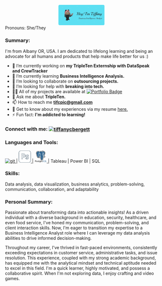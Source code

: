 <img 
    style="display: block; 
           margin-left: auto;
           margin-right: auto;
           width: 30%;"
    src="https://github.com/Tiffany-Bergett/tiffany-bergett/blob/main/Images/github-header-image.png" 
    alt="Hey, I'm Tiffany">
</img>
Pronouns: She/They
<h3 align="left">Summary:</h3>
I'm from Albany OR, USA. I am dedicated to lifelong learning and being an advocate for all humans and products that help make life better for us :)

- 🔭 I’m currently working on **my TripleTen Externship with DataSpeak and CrewTracker**
- 🌱 I’m currently learning **Business Intelligence Analysis.**
- 👯 I’m looking to collaborate on **outsourcing projects.**
- 🤝 I’m looking for help with **breaking into tech.**
- 👨‍💻 All of my projects are available at [![Portfolio Badge](https://img.shields.io/badge/portfolio-web-blue?style=flat&link=https://github.com/Tiffany-Bergett/Data_projects_TripleTen/)](https://github.com/Tiffany-Bergett/Data_projects_TripleTen/) 
- 💬 Ask me about **TripleTen.**
- 📫 How to reach me **tifcpic@gmail.com**
- 📄 Get to know about my experiences via my resume <a href='https://docs.google.com/document/d/14roiaExn3BnWvwgDC67wgTCAyJsd6_l0oQvsh9w52dE/edit?usp=sharing ' target=_blank><u>here</u>.</a>
- ⚡ Fun fact: **I'm addicted to learning!**

<h3 align="left">Connect with me:
<a href="https://linkedin.com/in/tiffanycbergett" target="blank"><img align="center" src="https://raw.githubusercontent.com/rahuldkjain/github-profile-readme-generator/master/src/images/icons/Social/linked-in-alt.svg" alt="tiffanycbergett" height="30" width="40" /></a>
</h3>

<h3 align="left">Languages and Tools:</h3>
<p align="left"> <a href="https://git-scm.com/" target="_blank" rel="noreferrer"> <img src="https://www.vectorlogo.zone/logos/git-scm/git-scm-icon.svg" alt="git" width="40" height="40"/> </a> | <a href="https://www.photoshop.com/en" target="_blank" rel="noreferrer"> <img src="https://raw.githubusercontent.com/devicons/devicon/master/icons/photoshop/photoshop-line.svg" alt="photoshop" width="40" height="40"/> </a> 
 | <a href="https://www.postgresql.org" target="_blank" rel="noreferrer"> <img src="https://raw.githubusercontent.com/devicons/devicon/master/icons/postgresql/postgresql-original-wordmark.svg" alt="postgresql" width="40" height="40"/> </a> | Tableau | Power BI | SQL</p>

<h3 align="left"> Skills: </h3>
<p align='left'> Data analysis, data visualization, business analytics, problem-solving, communication, collaboration, and adaptability </p>

<h3 align="left"> Personal Summary: </h3>
<p align="left"> Passionate about transforming data into actionable insights! As a driven individual with a diverse background in education, security, healthcare, and even food service, I've honed my communication, problem-solving, and client interaction skills. Now, I'm eager to transition my expertise to a Business Intelligence Analyst role where I can leverage my data analysis abilities to drive informed decision-making.

Throughout my career, I've thrived in fast-paced environments, consistently exceeding expectations in customer service, administrative tasks, and issue resolution. This experience, coupled with my strong academic background, has equipped me with the analytical mindset and technical aptitude needed to excel in this field. I'm a quick learner, highly motivated, and possess a collaborative spirit. When I'm not exploring data, I enjoy crafting and video games.</p>
